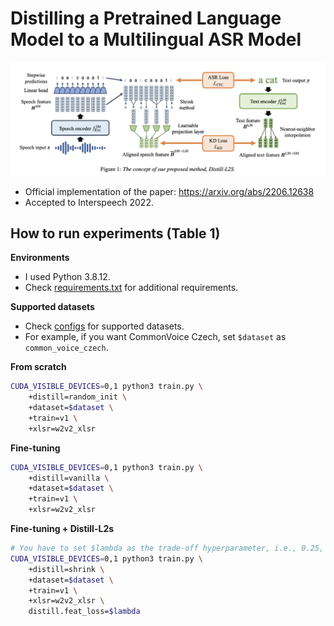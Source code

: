 # Distilling a Pretrained Language Model to a Multilingual ASR Model
![plot](./resources/figure.png)
- Official implementation of the paper: https://arxiv.org/abs/2206.12638
- Accepted to Interspeech 2022.

## How to run experiments (Table 1)
**Environments**
- I used Python 3.8.12.
- Check [requirements.txt](./requirements.txt) for additional requirements.

**Supported datasets**
- Check [configs](config/dataset) for supported datasets.
- For example, if you want CommonVoice Czech, set `$dataset` as `common_voice_czech`.

**From scratch**
```bash
CUDA_VISIBLE_DEVICES=0,1 python3 train.py \
    +distill=random_init \
    +dataset=$dataset \
    +train=v1 \
    +xlsr=w2v2_xlsr
```
**Fine-tuning**
```bash
CUDA_VISIBLE_DEVICES=0,1 python3 train.py \
    +distill=vanilla \
    +dataset=$dataset \
    +train=v1 \
    +xlsr=w2v2_xlsr
```
**Fine-tuning + Distill-L2s**
```bash
# You have to set $lambda as the trade-off hyperparameter, i.e., 0.25, 0.5 or 1.0.
CUDA_VISIBLE_DEVICES=0,1 python3 train.py \
    +distill=shrink \
    +dataset=$dataset \
    +train=v1 \
    +xlsr=w2v2_xlsr \
    distill.feat_loss=$lambda
```
